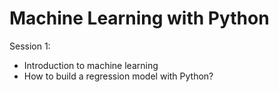 # Machine Learning with Python
Session 1: 
 - Introduction to machine learning
 - How to build a regression model with Python?

